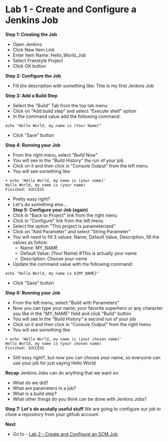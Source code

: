 # Lab 1 - Create and Configure a Jenkins Job

**Step 1: Creating the Job**
* Open Jenkins
* Click New Item Link
* Enter Item Name: Hello_World_Job
* Select Freestyle Project
* Click OK button

**Step 2: Configure the Job**
* Fill the description with something like: This is my first Jenkins Job

**Step 3: Add a Build Step**
* Select the "Build" Tab from the top tab menu
* Click on "Add build step" and select "Execute shell" option
* In the command value add the following command:
```
echo "Hello World, my name is (Your Name)"
```
* Click "Save" button
  
**Step 4: Running your Job**
* From the right menu, select "Build Now"
* You will see in the "Build History" the run of your job
* Click on it and then click in "Console Output" from the left menu
* You will see something like:
```
+ echo 'Hello World, my name is (your name)'
Hello World, my name is (your name)
Finished: SUCCESS
```
* Pretty easy right?
* Let's do something else...
\
**Step 5: Configure your Job (again)**
* Click in "Back to Project" link from the right menu
* Click in "Configure" link from the left menu
* Select the option "This project is parameterized"
* Click on "Add Parameter" and select "String Parameter"
* You will need to fill 3 values: Name, Default Value, Description, fill the values as follow:
  * Name: MY_NAME
  * Default Value: (Your Name) #This is actually your name 
  * Description: Choose your name
* Update the command value with the following command:
```
echo "Hello World, my name is ${MY_NAME}"
```
* Click "Save" button
  
**Step 6: Running your Job**
* From the left menu, select "Build with Parameters"
* Now you can type your name, your favorite superhero or any character you like in the "MY_NAME" field and click "Build" button
* You will see in the "Build History" a second run of your job
* Click on it and then click in "Console Output" from the right menu
* You will see something like:
```
+ echo 'Hello World, my name is (your chosen name)'
Hello World, my name is (your chosen name)
Finished: SUCCESS
```
* Still easy right?, but now you can choose your name, so everyone can use your job for just saying Hello World
  
**Recap**
Jenkins Jobs can do anything that we want so:
* What do we did?
* What are parameters in a job?
* What is a build step?
* What other things do you think can be done with Jenkins Jobs?
  
**Step 7: Let's do acutally useful stuff**
We are going to configure our job to clone a repository from your github account.

**Next**
* Go to - [Lab 2 - Create and Configure an SCM Job](https://github.com/chuymarin/doa-jenkins-lab/blob/master/LAB_2.md)

